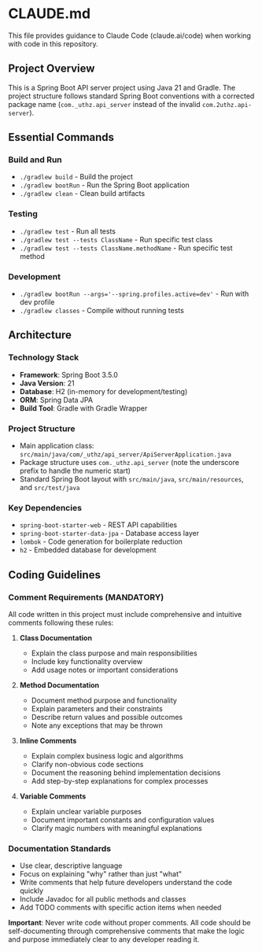 # CLAUDE.md
This file provides guidance to Claude Code (claude.ai/code) when working with code in this repository.

## Project Overview
This is a Spring Boot API server project using Java 21 and Gradle. The project structure follows standard Spring Boot conventions with a corrected package name (`com._uthz.api_server` instead of the invalid `com.2uthz.api-server`).

## Essential Commands
### Build and Run
- `./gradlew build` - Build the project
- `./gradlew bootRun` - Run the Spring Boot application
- `./gradlew clean` - Clean build artifacts

### Testing
- `./gradlew test` - Run all tests
- `./gradlew test --tests ClassName` - Run specific test class
- `./gradlew test --tests ClassName.methodName` - Run specific test method

### Development
- `./gradlew bootRun --args='--spring.profiles.active=dev'` - Run with dev profile
- `./gradlew classes` - Compile without running tests

## Architecture
### Technology Stack
- **Framework**: Spring Boot 3.5.0
- **Java Version**: 21
- **Database**: H2 (in-memory for development/testing)
- **ORM**: Spring Data JPA
- **Build Tool**: Gradle with Gradle Wrapper

### Project Structure
- Main application class: `src/main/java/com/_uthz/api_server/ApiServerApplication.java`
- Package structure uses `com._uthz.api_server` (note the underscore prefix to handle the numeric start)
- Standard Spring Boot layout with `src/main/java`, `src/main/resources`, and `src/test/java`

### Key Dependencies
- `spring-boot-starter-web` - REST API capabilities
- `spring-boot-starter-data-jpa` - Database access layer
- `lombok` - Code generation for boilerplate reduction
- `h2` - Embedded database for development

## Coding Guidelines

### Comment Requirements (MANDATORY)
All code written in this project must include comprehensive and intuitive comments following these rules:

1. **Class Documentation**
    - Explain the class purpose and main responsibilities
    - Include key functionality overview
    - Add usage notes or important considerations

2. **Method Documentation**
    - Document method purpose and functionality
    - Explain parameters and their constraints
    - Describe return values and possible outcomes
    - Note any exceptions that may be thrown

3. **Inline Comments**
    - Explain complex business logic and algorithms
    - Clarify non-obvious code sections
    - Document the reasoning behind implementation decisions
    - Add step-by-step explanations for complex processes

4. **Variable Comments**
    - Explain unclear variable purposes
    - Document important constants and configuration values
    - Clarify magic numbers with meaningful explanations

### Documentation Standards
- Use clear, descriptive language
- Focus on explaining "why" rather than just "what"
- Write comments that help future developers understand the code quickly
- Include Javadoc for all public methods and classes
- Add TODO comments with specific action items when needed

**Important**: Never write code without proper comments. All code should be self-documenting through comprehensive comments that make the logic and purpose immediately clear to any developer reading it.